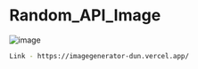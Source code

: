 # Random_API_Image
![image](https://github.com/user-attachments/assets/07393aed-1365-4dfd-baf8-dd0b5a808ff2)
```sh
Link - https://imagegenerator-dun.vercel.app/
```
